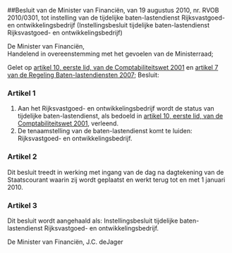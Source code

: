 <meta http-equiv='Content-Type' content='text/html; charset=utf-8' />

##Besluit van de Minister van Financiën, van 19 augustus 2010, nr. RVOB 2010/0301, tot instelling van de tijdelijke baten-lastendienst Rijksvastgoed- en ontwikkelingsbedrijf (Instellingsbesluit tijdelijke baten-lastendienst Rijksvastgoed- en ontwikkelingsbedrijf)

De Minister van Financiën,  
Handelend in overeenstemming met het gevoelen van de Ministerraad;

Gelet op [artikel 10, eerste lid, van de Comptabiliteitswet 2001](../../../../../../../../wet/comptabiliteitswet/2001/BWBR0013891/README.md) en [artikel 7 van de Regeling Baten-lastendiensten 2007](../../../../../../../../ministeriele-regeling/regeling/baten-lastendiensten/2007/BWBR0021362/README.md);
Besluit:    

### Artikel  1  

1.  Aan het Rijksvastgoed- en ontwikkelingsbedrijf wordt de status van tijdelijke baten-lastendienst, als bedoeld in [artikel 10, eerste lid, van de Comptabiliteitswet 2001](../../../../../../../../wet/comptabiliteitswet/2001/BWBR0013891/README.md), verleend.   
2.  De tenaamstelling van de baten-lastendienst komt te luiden: Rijksvastgoed- en ontwikkelingsbedrijf.   

### Artikel  2  

Dit besluit treedt in werking met ingang van de dag na dagtekening van de Staatscourant waarin zij wordt geplaatst en werkt terug tot en met 1 januari 2010.  

### Artikel  3  

Dit besluit wordt aangehaald als: Instellingsbesluit tijdelijke baten-lastendienst Rijksvastgoed- en ontwikkelingsbedrijf.  

De 
Minister van Financiën,
J.C. deJager   
